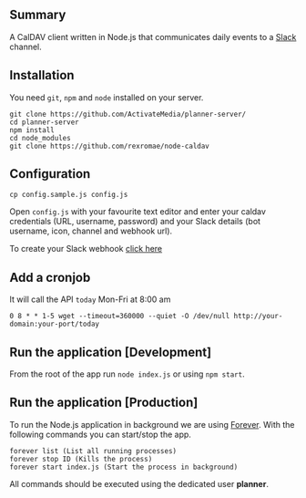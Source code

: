 ## Summary
A CalDAV client written in Node.js that communicates daily events to a [Slack](https://slack.com/) channel.

## Installation
You need `git`, `npm` and `node` installed on your server.

```
git clone https://github.com/ActivateMedia/planner-server/
cd planner-server
npm install
cd node_modules
git clone https://github.com/rexromae/node-caldav
```

## Configuration
```
cp config.sample.js config.js
```

Open `config.js` with your favourite text editor and enter your caldav credentials (URL, username, password) and your Slack details (bot username, icon, channel and webhook url).

To create your Slack webhook [click here](https://api.slack.com/incoming-webhooks)

## Add a cronjob
It will call the API `today` Mon-Fri at 8:00 am
```
0 8 * * 1-5 wget --timeout=360000 --quiet -O /dev/null http://your-domain:your-port/today
```

## Run the application [Development]
From the root of the app run `node index.js` or using `npm start`.

## Run the application [Production]
To run the Node.js application in background we are using [Forever](https://github.com/foreverjs/forever).
With the following commands you can start/stop the app.
```
forever list (List all running processes)
forever stop ID (Kills the process)
forever start index.js (Start the process in background)
```

All commands should be executed using the dedicated user **planner**.
